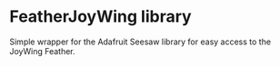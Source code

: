 # FeatherJoyWing library

Simple wrapper for the Adafruit Seesaw library for easy access to the JoyWing Feather.